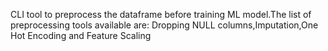 CLI tool to preprocess the dataframe before training ML model.The list of preprocessing tools available are: Dropping NULL columns,Imputation,One Hot Encoding and Feature Scaling

